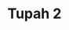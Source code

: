 ---
title: 'Tupah 2'
description: ''
credit: 'Place Holder'
style: 'Modern'
project: 'Tupah'
type: 'photo'
pathToImage: '/gallery/tupah-2.jpg'
alt: 'Tupah 2'
width: 2160
height: 1434
...